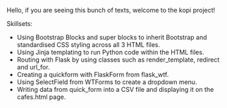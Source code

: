 Hello, if you are seeing this bunch of texts, welcome to the kopi project! 

Skillsets: 
- Using Bootstrap Blocks and super blocks to inherit Bootstrap and standardised CSS styling across all 3 HTML files. 
- Using Jinja templating to run Python code within the HTML files. 
- Routing with Flask by using classes such as render_template, redirect and url_for. 
- Creating a quickform with FlaskForm from flask_wtf. 
- Using SelectField from WTForms to create a dropdown menu. 
- Writing data from quick_form into a CSV file and displaying it on the cafes.html page. 
